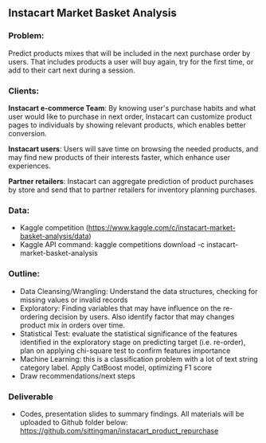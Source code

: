 ## Instacart Market Basket Analysis 

### Problem: 
Predict products mixes that will be included in the next purchase order by users. That includes products a user will buy again, try for the first time, or add to their cart next during a session.

### Clients: 

**Instacart e-commerce Team**: By knowing user's purchase habits and what user would like to purchase in next order, Instacart can customize product pages to individuals by showing relevant products, which enables better conversion.

**Instacart users**: Users will save time on browsing the needed products, and may find new products of their interests faster, which enhance user experiences.

**Partner retailers**: Instacart can aggregate prediction of product purchases by store and send that to partner retailers for inventory planning purchases.

### Data:
* Kaggle competition (https://www.kaggle.com/c/instacart-market-basket-analysis/data)
* Kaggle API command: kaggle competitions download -c instacart-market-basket-analysis

### Outline:
* Data Cleansing/Wrangling: Understand the data structures, checking for missing values or invalid records
* Exploratory: Finding variables that may have influence on the re-ordering decision by users. Also identify factor that may changes product mix in orders over time. 
* Statistical Test: evaluate the statistical significance of the features identified in the exploratory stage on predicting target (i.e. re-order), plan on applying chi-square test to confirm features importance
* Machine Learning: this is a classification problem with a lot of text string category label. Apply CatBoost model, optimizing F1 score
* Draw recommendations/next steps

### Deliverable
* Codes, presentation slides to summary findings. All materials will be uploaded to Github folder below:
    https://github.com/sittingman/instacart_product_repurchase
